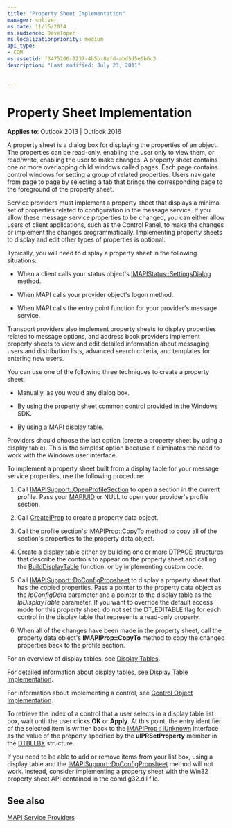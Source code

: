 ```yaml
---
title: "Property Sheet Implementation"
manager: soliver
ms.date: 11/16/2014
ms.audience: Developer
ms.localizationpriority: medium
api_type:
- COM
ms.assetid: f3475206-0237-4b5b-8efd-abd5d5e0b6c3
description: "Last modified: July 23, 2011"
 
 
---
```


# Property Sheet Implementation

  
  
**Applies to**: Outlook 2013 | Outlook 2016 
  
A property sheet is a dialog box for displaying the properties of an object. The properties can be read-only, enabling the user only to view them, or read/write, enabling the user to make changes. A property sheet contains one or more overlapping child windows called pages. Each page contains control windows for setting a group of related properties. Users navigate from page to page by selecting a tab that brings the corresponding page to the foreground of the property sheet.
  
Service providers must implement a property sheet that displays a minimal set of properties related to configuration in the message service. If you allow these message service properties to be changed, you can either allow users of client applications, such as the Control Panel, to make the changes or implement the changes programmatically. Implementing property sheets to display and edit other types of properties is optional. 
  
Typically, you will need to display a property sheet in the following situations:
  
- When a client calls your status object's [IMAPIStatus::SettingsDialog](imapistatus-settingsdialog.md) method. 
    
- When MAPI calls your provider object's logon method.
    
- When MAPI calls the entry point function for your provider's message service.
    
Transport providers also implement property sheets to display properties related to message options, and address book providers implement property sheets to view and edit detailed information about messaging users and distribution lists, advanced search criteria, and templates for entering new users.
  
You can use one of the following three techniques to create a property sheet:
  
- Manually, as you would any dialog box.
    
- By using the property sheet common control provided in the Windows SDK.
    
- By using a MAPI display table.
    
Providers should choose the last option (create a property sheet by using a display table). This is the simplest option because it eliminates the need to work with the Windows user interface. 
  
To implement a property sheet built from a display table for your message service properties, use the following procedure:
  
1. Call [IMAPISupport::OpenProfileSection](imapisupport-openprofilesection.md) to open a section in the current profile. Pass your [MAPIUID](mapiuid.md) or NULL to open your provider's profile section. 
    
2. Call [CreateIProp](createiprop.md) to create a property data object. 
    
3. Call the profile section's [IMAPIProp::CopyTo](imapiprop-copyto.md) method to copy all of the section's properties to the property data object. 
    
4. Create a display table either by building one or more [DTPAGE](dtpage.md) structures that describe the controls to appear on the property sheet and calling the [BuildDisplayTable](builddisplaytable.md) function, or by implementing custom code. 
    
5. Call [IMAPISupport::DoConfigPropsheet](imapisupport-doconfigpropsheet.md) to display a property sheet that has the copied properties. Pass a pointer to the property data object as the  _lpConfigData_ parameter and a pointer to the display table as the  _lpDisplayTable_ parameter. If you want to override the default access mode for this property sheet, do not set the DT_EDITABLE flag for each control in the display table that represents a read-only property. 
    
6. When all of the changes have been made in the property sheet, call the property data object's **IMAPIProp::CopyTo** method to copy the changed properties back to the profile section. 
    
For an overview of display tables, see [Display Tables](display-tables.md). 
  
For detailed information about display tables, see [Display Table Implementation](display-table-implementation.md). 
  
For information about implementing a control, see [Control Object Implementation](control-object-implementation.md).
  
To retrieve the index of a control that a user selects in a display table list box, wait until the user clicks **OK** or **Apply**. At this point, the entry identifier of the selected item is written back to the [IMAPIProp : IUnknown](imapipropiunknown.md) interface as the value of the property specified by the **ulPRSetProperty** member in the [DTBLLBX](dtbllbx.md) structure. 
  
If you need to be able to add or remove items from your list box, using a display table and the [IMAPISupport::DoConfigPropsheet](imapisupport-doconfigpropsheet.md) method will not work. Instead, consider implementing a property sheet with the Win32 property sheet API contained in the comdlg32.dll file. 
  
## See also



[MAPI Service Providers](mapi-service-providers.md)

